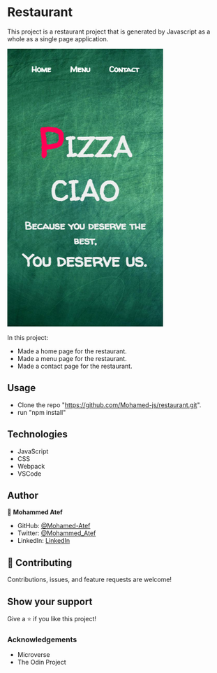 # Restaurant

This project is a restaurant project that is generated by Javascript as a whole as a single page application.

![screenshot](./screenshot.png)

In this project:

- Made a home page for the restaurant.
- Made a menu page for the restaurant.
- Made a contact page for the restaurant.

## Usage

- Clone the repo "https://github.com/Mohamed-js/restaurant.git".
- run "npm install"


## Technologies

- JavaScript
- CSS
- Webpack
- VSCode

## Author

👤 **Mohammed Atef**

- GitHub: [@Mohamed-Atef](https://github.com/Mohamed-js)
- Twitter: [@Mohammed_Atef](https://twitter.com/Demovejetta)
- LinkedIn: [LinkedIn](https://www.linkedin.com/in/mohamed-js/)


## 🤝 Contributing

Contributions, issues, and feature requests are welcome!


## Show your support

Give a ⭐️ if you like this project!

### Acknowledgements

- Microverse
- The Odin Project
